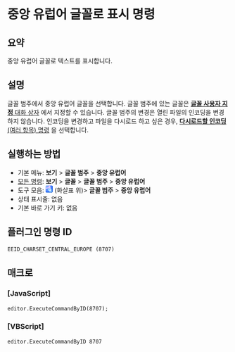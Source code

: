 # 중앙 유럽어 글꼴로 표시 명령

## 요약

중앙 유럽어 글꼴로 텍스트를 표시합니다.

## 설명

글꼴 범주에서 중앙 유럽어 글꼴을 선택합니다.
글꼴 범주에 있는 글꼴은 [**글꼴 사용자 지정** 대화 상자](../../dlg/properties/font/index) 에서
지정할 수 있습니다. 글꼴 범주의 변경은 열린 파일의 인코딩을 변경하지 않습니다.
인코딩을 변경하고 파일을 다시로드 하고 싶은 경우,
[**다시로드할 인코딩** (여러 항목) 명령](../file/file_reload_defined) 을 선택합니다.

## 실행하는 방법

- 기본 메뉴: **보기** \> **글꼴 범주** \> **중앙 유럽어**
- [모든 명령](../tools/all_commands): **보기** \> **글꼴** \> **글꼴 범주** \> **중앙 유럽어**
- 도구 모음: ![](../../images/fontpopup.png)
(화살표 위)\> **글꼴 범주** \> **중앙 유럽어**
- 상태 표시줄: 없음
- 기본 바로 가기 키: 없음

## 플러그인 명령 ID

```
EEID_CHARSET_CENTRAL_EUROPE (8707)
```

## 매크로

### \[JavaScript\]

```
editor.ExecuteCommandByID(8707);
```

### \[VBScript\]

```
editor.ExecuteCommandByID 8707
```
